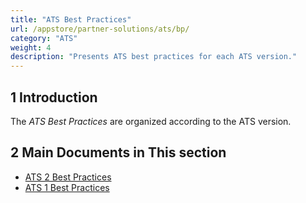```yaml
---
title: "ATS Best Practices"
url: /appstore/partner-solutions/ats/bp/
category: "ATS"
weight: 4
description: "Presents ATS best practices for each ATS version."
---
```


## 1 Introduction

The *ATS Best Practices* are organized according to the ATS version.

## 2 Main Documents in This section

* [ATS 2 Best Practices](/appstore/partner-solutions/ats/bp-two/)
* [ATS 1 Best Practices](/appstore/partner-solutions/ats/bp-one/)
